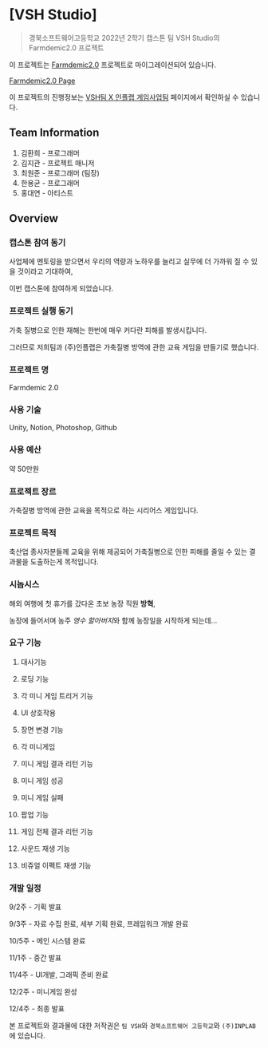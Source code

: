 # [VSH Studio]
> 경북소프트웨어고등학교 2022년 2학기 캡스톤 팀 VSH Studio의 Farmdemic2.0 프로젝트

이 프로젝트는 [Farmdemic2.0](https://github.com/lapeuchi/Farmdemic2.0) 프로젝트로 마이그레이션되어 있습니다.

[Farmdemic2.0 Page](https://2422june.github.io/Farmdemic2.0.github.io)


이 프로젝트의 진행정보는 [VSH팀 X 인플랩 게임사업팀](https://www.notion.so/gakain-game-develop/VSH-X-f96438900e77488aa343016746a96fc3) 페이지에서 확인하실 수 있습니다.


## Team Information
1. 김환희 - 프로그래머
2. 김지관 - 프로젝트 매니저
3. 최원준 - 프로그래머 (팀장)
4. 한용균 - 프로그래머
5. 홍대연 - 아티스트



## Overview

### 캡스톤 참여 동기
사업체에 멘토링을 받으면서 우리의 역량과 노하우를 늘리고 실무에 더 가까워 질 수 있을 것이라고 기대하여,

이번 캡스톤에 참여하게 되었습니다.

### 프로젝트 실행 동기
가축 질병으로 인한 재해는 한번에 매우 커다란 피해를 발생시킵니다.

그러므로 저희팀과 (주)인플랩은 가축질병 방역에 관한 교육 게임을 만들기로 했습니다.

### 프로젝트 명
Farmdemic 2.0

### 사용 기술
Unity, Notion, Photoshop, Github

### 사용 예산
약 50만원

### 프로젝트 장르
가축질병 방역에 관한 교육을 목적으로 하는 시리어스 게임입니다.

### 프로젝트 목적
축산업 종사자분들께 교육을 위해 제공되어 가축질병으로 인한 피해를 줄일 수 있는 결과물을 도출하는게 목적입니다.

### 시놉시스
해외 여행에 첫 휴가를 갔다온 초보 농장 직원 **방혁**,

농장에 들어서며 농주 *영수 할아버지*와 함께 농장일을 시작하게 되는데...

### 요구 기능
1. 대사기능

2. 로딩 기능

3. 각 미니 게임 트리거 기능

4. UI 상호작용

5. 장면 변경 기능

6. 각 미니게임

7. 미니 게임 결과 리턴 기능

8. 미니 게임 성공

9. 미니 게임 실패

10. 팝업 기능

11. 게임 전체 결과 리턴 기능

12. 사운드 재생 기능

13. 비쥬얼 이펙트 재생 기능

### 개발 일정
9/2주 - 기획 발표

9/3주 - 자료 수집 완료, 세부 기획 완료, 프레임워크 개발 완료

10/5주 - 메인 시스템 완료

11/1주 - 중간 발표

11/4주 - UI개발, 그래픽 준비 완료

12/2주 - 미니게임 완성

12/4주 - 최종 발표

본 프로젝트와 결과물에 대한 저작권은 `팀 VSH`와 `경북소프트웨어 고등학교`와 `(주)INPLAB`에 있습니다.